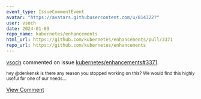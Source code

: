 ```yaml
---
event_type: IssueCommentEvent
avatar: "https://avatars.githubusercontent.com/u/814322?"
user: vsoch
date: 2024-01-09
repo_name: kubernetes/enhancements
html_url: https://github.com/kubernetes/enhancements/pull/3371
repo_url: https://github.com/kubernetes/enhancements
---
```


<a href='https://github.com/vsoch' target='_blank'>vsoch</a> commented on issue <a href='https://github.com/kubernetes/enhancements/pull/3371' target='_blank'>kubernetes/enhancements#3371</a>.

<small>hey @denkensk is there any reason you stopped working on this? We would find this highly useful for one of our needs....</small>

<a href='https://github.com/kubernetes/enhancements/pull/3371' target='_blank'>View Comment</a>